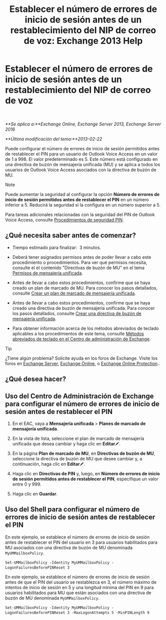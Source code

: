 ﻿---
title: 'Establecer el número de errores de inicio de sesión antes de un restablecimiento del NIP de correo de voz: Exchange 2013 Help'
TOCTitle: Establecer el número de errores de inicio de sesión antes de un restablecimiento del NIP de correo de voz
ms:assetid: 4de38499-0a6f-4f00-8697-eeff805d7266
ms:mtpsurl: https://technet.microsoft.com/es-es/library/Aa997939(v=EXCHG.150)
ms:contentKeyID: 50556797
ms.date: 05/22/2018
mtps_version: v=EXCHG.150
ms.translationtype: MT
---

# Establecer el número de errores de inicio de sesión antes de un restablecimiento del NIP de correo de voz

 

_**Se aplica a:**Exchange Online, Exchange Server 2013, Exchange Server 2016_

_**Última modificación del tema:**2013-02-22_

Puede configurar el número de errores de inicio de sesión permitidos antes de restablecer el PIN para un usuario de Outlook Voice Access en un valor de 1 a 998. El valor predeterminado es 5. Este número está configurado en una directiva de buzón de mensajería unificada (MU) y se aplica a todos los usuarios de Outlook Voice Access asociados con la directiva de buzón de MU.


> [!NOTE]
> Puede aumentar la seguridad al configurar la opción <STRONG>Número de errores de inicio de sesión permitidos antes de restablecer el PIN</STRONG> en un número inferior a 5. Reducirá la seguridad si la configura en un número superior a 5.



Para tareas adicionales relacionadas con la seguridad del PIN de Outlook Voice Access, consulte [Procedimientos de seguridad PIN](pin-security-procedures-exchange-2013-help.md).

## ¿Qué necesita saber antes de comenzar?

  - Tiempo estimado para finalizar:  3 minutos.

  - Deberá tener asignados permisos antes de poder llevar a cabo este procedimiento o procedimientos. Para ver qué permisos necesita, consulte el el contenido "Directivas de buzón de MU" en el tema [Permisos de mensajería unificada](unified-messaging-permissions-exchange-2013-help.md).

  - Antes de llevar a cabo estos procedimientos, confirme que se haya creado un plan de marcado de MU. Para conocer los pasos detallados, consulte [Crear un plan de marcado de mensajería unificada](create-a-um-dial-plan-exchange-2013-help.md).

  - Antes de llevar a cabo estos procedimientos, confirme que se haya creado una directiva de buzón de mensajería unificada. Para conocer los pasos detallados, consulte [Crear una directiva de buzón de mensajería unificada](create-a-um-mailbox-policy-exchange-2013-help.md).

  - Para obtener información acerca de los métodos abreviados de teclado aplicables a los procedimientos de este tema, consulte [Métodos abreviados de teclado en el Centro de administración de Exchange](keyboard-shortcuts-in-the-exchange-admin-center-exchange-online-protection-help.md).


> [!TIP]
> ¿Tiene algún problema? Solicite ayuda en los foros de Exchange. Visite los foros en <A href="https://go.microsoft.com/fwlink/p/?linkid=60612">Exchange Server</A>, <A href="https://go.microsoft.com/fwlink/p/?linkid=267542">Exchange Online</A>, o <A href="https://go.microsoft.com/fwlink/p/?linkid=285351">Exchange Online Protection</A>..



## ¿Qué desea hacer?

## Uso del Centro de Administración de Exchange para configurar el número de errores de inicio de sesión antes de restablecer el PIN

1.  En el EAC, vaya a **Mensajería unificada** \> **Planes de marcado de mensajería unificada**.

2.  En la vista de lista, seleccione el plan de marcado de mensajería unificada que desea cambiar y haga clic en **Editar**![Icono Editar](images/Bb124582.6f53ccb2-1f13-4c02-bea0-30690e6ea71d(EXCHG.150).gif "Icono Editar").

3.  En la página **Plan de marcado de MU**, en **Directivas de buzón de MU**, seleccione la directiva de buzón de MU que desee cambiar y, a continuación, haga clic en **Editar**![Icono Editar](images/Bb124582.6f53ccb2-1f13-4c02-bea0-30690e6ea71d(EXCHG.150).gif "Icono Editar").

4.  Haga clic en **Directivas de PIN** y, luego, en **Número de errores de inicio de sesión permitidos antes de restablecer el PIN**, especifique un valor entre 0 y 999.

5.  Haga clic en **Guardar**.

## Uso del Shell para configurar el número de errores de inicio de sesión antes de restablecer el PIN

En este ejemplo, se establece el número de errores de inicio de sesión antes de restablecer el PIN del usuario en 3 para usuarios habilitados para MU asociados con una directiva de buzón de MU denominada `MyUMMailboxPolicy`.

    Set-UMMailboxPolicy -Identity MyUMMailboxPolicy -LogonFailuresBeforePINReset 3

En este ejemplo, se establece el número de errores de inicio de sesión antes de que el PIN del usuario se restablezca en 3, el número máximo de intentos de inicio de sesión en 5 y una longitud mínima del PIN en 9 para usuarios habilitados para MU que están asociados con una directiva de buzón de MU denominada `MyUMMailboxPolicy`.

    Set-UMMailboxPolicy -Identity MyUMMailboxPolicy -LogonFailuresBeforePINReset 3 -MaxLogonAttempts 5 -MinPINLength 9

